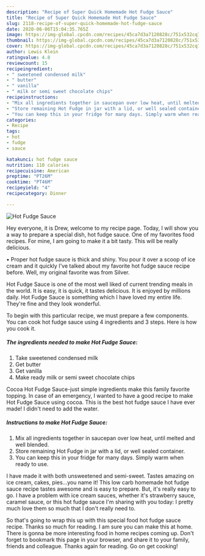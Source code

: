 ```yaml
---
description: "Recipe of Super Quick Homemade Hot Fudge Sauce"
title: "Recipe of Super Quick Homemade Hot Fudge Sauce"
slug: 2118-recipe-of-super-quick-homemade-hot-fudge-sauce
date: 2020-06-06T15:04:35.765Z
image: https://img-global.cpcdn.com/recipes/45ca7d3a7120828c/751x532cq70/hot-fudge-sauce-recipe-main-photo.jpg
thumbnail: https://img-global.cpcdn.com/recipes/45ca7d3a7120828c/751x532cq70/hot-fudge-sauce-recipe-main-photo.jpg
cover: https://img-global.cpcdn.com/recipes/45ca7d3a7120828c/751x532cq70/hot-fudge-sauce-recipe-main-photo.jpg
author: Lewis Klein
ratingvalue: 4.8
reviewcount: 15
recipeingredient:
- " sweetened condensed milk"
- " butter"
- " vanilla"
- " milk or semi sweet chocolate chips"
recipeinstructions:
- "Mix all ingredients together in saucepan over low heat, until melted and well blended."
- "Store remaining Hot Fudge in jar with a lid, or well sealed container."
- "You can keep this in your fridge for many days. Simply warm when ready to use."
categories:
- Recipe
tags:
- hot
- fudge
- sauce

katakunci: hot fudge sauce 
nutrition: 110 calories
recipecuisine: American
preptime: "PT26M"
cooktime: "PT46M"
recipeyield: "4"
recipecategory: Dinner

---
```



![Hot Fudge Sauce](https://img-global.cpcdn.com/recipes/45ca7d3a7120828c/751x532cq70/hot-fudge-sauce-recipe-main-photo.jpg)

Hey everyone, it is Drew, welcome to my recipe page. Today, I will show you a way to prepare a special dish, hot fudge sauce. One of my favorites food recipes. For mine, I am going to make it a bit tasty. This will be really delicious.

• Proper hot fudge sauce is thick and shiny. You pour it over a scoop of ice cream and it quickly I&#39;ve talked about my favorite hot fudge sauce recipe before. Well, my original favorite was from Silver.

Hot Fudge Sauce is one of the most well liked of current trending meals in the world. It is easy, it is quick, it tastes delicious. It is enjoyed by millions daily. Hot Fudge Sauce is something which I have loved my entire life. They're fine and they look wonderful.


To begin with this particular recipe, we must prepare a few components. You can cook hot fudge sauce using 4 ingredients and 3 steps. Here is how you cook it.

<!--inarticleads1-->

##### The ingredients needed to make Hot Fudge Sauce:

1. Take  sweetened condensed milk
1. Get  butter
1. Get  vanilla
1. Make ready  milk or semi sweet chocolate chips


Cocoa Hot Fudge Sauce-just simple ingredients make this family favorite topping. In case of an emergency, I wanted to have a good recipe to make Hot Fudge Sauce using cocoa. This is the best hot fudge sauce I have ever made! I didn&#39;t need to add the water. 

<!--inarticleads2-->

##### Instructions to make Hot Fudge Sauce:

1. Mix all ingredients together in saucepan over low heat, until melted and well blended.
1. Store remaining Hot Fudge in jar with a lid, or well sealed container.
1. You can keep this in your fridge for many days. Simply warm when ready to use.


I have made it with both unsweetened and semi-sweet. Tastes amazing on ice cream, cakes, pies…you name it! This low carb homemade hot fudge sauce recipe tastes awesome and is easy to prepare. But, it&#39;s really easy to go. I have a problem with ice cream sauces, whether it&#39;s strawberry sauce, caramel sauce, or this hot fudge sauce I&#39;m sharing with you today: I pretty much love them so much that I don&#39;t really need to. 

So that's going to wrap this up with this special food hot fudge sauce recipe. Thanks so much for reading. I am sure you can make this at home. There is gonna be more interesting food in home recipes coming up. Don't forget to bookmark this page in your browser, and share it to your family, friends and colleague. Thanks again for reading. Go on get cooking!
